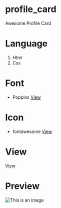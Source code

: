 # profile_card

Awesome  Profile Card

# Language
1. Html
2. Css



# Font 
* Poppins
[View](https://fonts.google.com/specimen/Poppins)

# Icon
* fontawesome
[View](https://fontawesome.com/)




# View
[View](https://learncodingeasy.github.io/profile_card/)


# Preview
![This is an image](https://raw.githubusercontent.com/LearnCodingEasy/profile_card/main/image/Previw.jpg)

